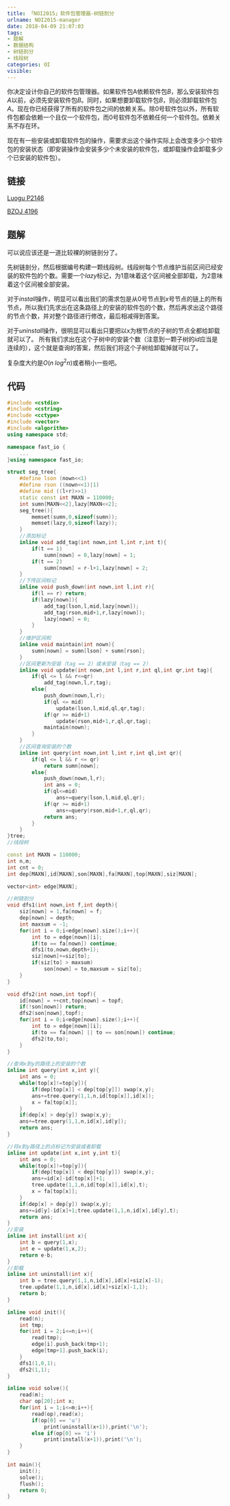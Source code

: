 ```yaml
---
title: 「NOI2015」软件包管理器-树链剖分
urlname: NOI2015-manager
date: 2018-04-09 21:07:03
tags:
- 题解
- 数据结构
- 树链剖分
- 线段树
categories: OI
visible:
---
```



你决定设计你自己的软件包管理器。如果软件包A依赖软件包$B$，那么安装软件包$A$以前，必须先安装软件包$B$。同时，如果想要卸载软件包$B$，则必须卸载软件包$A$。现在你已经获得了所有的软件包之间的依赖关系。除$0$号软件包以外，所有软件包都会依赖一个且仅一个软件包，而$0$号软件包不依赖任何一个软件包。依赖关系不存在环。

现在有一些安装或卸载软件包的操作，需要求出这个操作实际上会改变多少个软件包的安装状态（即安装操作会安装多少个未安装的软件包，或卸载操作会卸载多少个已安装的软件包）。

<!-- more -->

## 链接

[Luogu P2146](https://www.luogu.org/problemnew/show/P2146)

[BZOJ 4196](https://www.lydsy.com/JudgeOnline/problem.php?id=4196)

## 题解

可以说应该还是一道比较裸的树链剖分了。

先树链剖分，然后根据编号构建一颗线段树。线段树每个节点维护当前区间已经安装的软件包的个数。需要一个$lazy$标记，为$1$意味着这个区间被全部卸载，为$2$意味着这个区间被全部安装。

对于$install$操作，明显可以看出我们的需求包是从$0$号节点到$x$号节点的链上的所有节点，所以我们先求出在这条路径上的安装的软件包的个数，然后再求出这个路径的节点个数，并对整个路径进行修改，最后相减得到答案。

对于$uninstall$操作，很明显可以看出只要把以x为根节点的子树的节点全都给卸载就可以了。
所有我们求出在这个子树中的安装个数（注意到一颗子树的$id$应当是连续的），这个就是查询的答案，然后我们将这个子树给卸载掉就可以了。

复杂度大约是$O(n \; log^2{n})$或者稍小一些吧。

## 代码



```cpp
#include <cstdio>
#include <cstring>
#include <cctype>
#include <vector>
#include <algorithm>
using namespace std;

namespace fast_io {
    ...
}using namespace fast_io;

struct seg_tree{
    #define lson (nown<<1)
    #define rson ((nown<<1)|1)
    #define mid ((l+r)>>1)
    static const int MAXN = 110000;
    int sumn[MAXN<<2],lazy[MAXN<<2];
    seg_tree(){
        memset(sumn,0,sizeof(sumn));
        memset(lazy,0,sizeof(lazy));
    }
    //添加标记
    inline void add_tag(int nown,int l,int r,int t){
        if(t == 1)
            sumn[nown] = 0,lazy[nown] = 1;
        if(t == 2)
            sumn[nown] = r-l+1,lazy[nown] = 2;
    }
    //下传区间标记
    inline void push_down(int nown,int l,int r){
        if(l == r) return;
        if(lazy[nown]){
            add_tag(lson,l,mid,lazy[nown]);
            add_tag(rson,mid+1,r,lazy[nown]);
            lazy[nown] = 0;
        }
    }
    //维护区间和
    inline void maintain(int nown){
        sumn[nown] = sumn[lson] + sumn[rson];
    }
    //区间更新为安装（tag == 2）或未安装（tag == 2）
    inline void update(int nown,int l,int r,int ql,int qr,int tag){
        if(ql <= l && r<=qr)
            add_tag(nown,l,r,tag);
        else{
            push_down(nown,l,r);
            if(ql <= mid)
                update(lson,l,mid,ql,qr,tag);
            if(qr >= mid+1)
                update(rson,mid+1,r,ql,qr,tag);
            maintain(nown);
        }
    }
    //区间查询安装的个数
    inline int query(int nown,int l,int r,int ql,int qr){
        if(ql <= l && r <= qr)
            return sumn[nown];
        else{
            push_down(nown,l,r);
            int ans = 0;
            if(ql<=mid)
                ans+=query(lson,l,mid,ql,qr);
            if(qr >= mid+1)
                ans+=query(rson,mid+1,r,ql,qr);
            return ans;
        }
    }
}tree;
//线段树

const int MAXN = 110000;
int n,m;
int cnt = 0;
int dep[MAXN],id[MAXN],son[MAXN],fa[MAXN],top[MAXN],siz[MAXN];

vector<int> edge[MAXN];

//树链剖分
void dfs1(int nown,int f,int depth){
    siz[nown] = 1,fa[nown] = f;
    dep[nown] = depth;
    int maxsum = -1;
    for(int i = 0;i<edge[nown].size();i++){
        int to = edge[nown][i];
        if(to == fa[nown]) continue;
        dfs1(to,nown,depth+1);
        siz[nown]+=siz[to];
        if(siz[to] > maxsum)
            son[nown] = to,maxsum = siz[to];
    }
}

void dfs2(int nown,int topf){
    id[nown] = ++cnt,top[nown] = topf;
    if(!son[nown]) return;
    dfs2(son[nown],topf);
    for(int i = 0;i<edge[nown].size();i++){
        int to = edge[nown][i];
        if(to == fa[nown] || to == son[nown]) continue;
        dfs2(to,to);
    }
}

//查询x到y的路径上的安装的个数
inline int query(int x,int y){
    int ans = 0;
    while(top[x]!=top[y]){
        if(dep[top[x]] < dep[top[y]]) swap(x,y);
        ans+=tree.query(1,1,n,id[top[x]],id[x]);
        x = fa[top[x]];
    }
    if(dep[x] > dep[y]) swap(x,y);
    ans+=tree.query(1,1,n,id[x],id[y]);
    return ans;
}

//将x到y路径上的点标记为安装或者卸载
inline int update(int x,int y,int t){
    int ans = 0;
    while(top[x]!=top[y]){
        if(dep[top[x]] < dep[top[y]]) swap(x,y);
        ans+=id[x]-id[top[x]]+1;
        tree.update(1,1,n,id[top[x]],id[x],t);
        x = fa[top[x]];
    }
    if(dep[x] > dep[y]) swap(x,y);
    ans+=id[y]-id[x]+1;tree.update(1,1,n,id[x],id[y],t);
    return ans;
}
//安装
inline int install(int x){
    int b = query(1,x);
    int e = update(1,x,2);
    return e-b;
}
//卸载
inline int uninstall(int x){
    int b = tree.query(1,1,n,id[x],id[x]+siz[x]-1);
    tree.update(1,1,n,id[x],id[x]+siz[x]-1,1);
    return b;
}

inline void init(){
    read(n);
    int tmp;
    for(int i = 2;i<=n;i++){
        read(tmp);
        edge[i].push_back(tmp+1);
        edge[tmp+1].push_back(i);
    }
    dfs1(1,0,1);
    dfs2(1,1);
}

inline void solve(){
    read(m);
    char op[20];int x;
    for(int i = 1;i<=m;i++){
        read(op),read(x);
        if(op[0] == 'u')
            print(uninstall(x+1)),print('\n');
        else if(op[0] == 'i')
            print(install(x+1)),print('\n');
    }
}

int main(){
    init();
    solve();
    flush();
    return 0;
}
```


